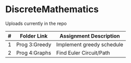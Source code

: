 # DiscreteMathematics
Uploads currently in the repo 

|   #   | Folder Link | Assignment Description |
| :---: | ----------- | ---------------------- |
|  1    | Prog 3:Greedy | Implement greedy schedule|
|  2    | Prog 4:Graphs | Find Euler Circuit/Path|
